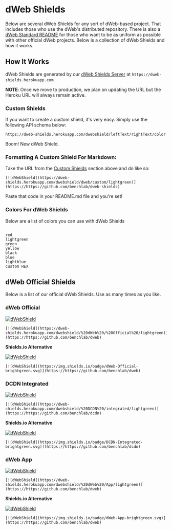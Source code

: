 # dWeb Shields
Below are several dWeb Shields for any sort of dWeb-based project. That includes those who use the dWeb's distributed repository. There is also a [dWeb Standard README](https://github.com/benchlab/dweb-standard-readme) for those who want to be as uniform as possible with other official dWeb projects. Below is a collection of dWeb Shields and how it works.

## How It Works
dWeb Shields are generated by our [dWeb Shields Server](https://github.com/benchlab/dweb-shields-server) at `https://dweb-shields.herokuapp.com`. 

**NOTE**: Once we move to production, we plan on updating the URL but the Heroku URL will always remain active. 

### Custom Shields
If you want to create a custom shield, it's very easy. Simply use the following API schema below:

```
https://dweb-shields.herokuapp.com/dwebshield/leftText/rightText/color
```

Boom! New dWeb Shield. 

### Formatting A Custom Shield For Markdown:
Take the URL from the [Custom Shields](#custom-shields) section above and do like so:

```
[![dWebShield](https://dweb-shields.herokuapp.com/dwebshield/dweb/custom/lightgreen)](https://https://github.com/benchlab/dweb-shields)
```

Paste that code in your README.md file and you're set! 

### Colors For dWeb Shields
Below are a list of colors you can use with dWeb Shields

```

red
lightgreen
green
yellow
black
blue
lightblue
custom HEX
```

## dWeb Official Shields
Below is a list of our official dWeb Shields. Use as many times as you like. 

### dWeb Official
[![dWebShield](https://dweb-shields.herokuapp.com/dwebshield/%20dWeb%20/%20Official%20/lightgreen)](https://https://github.com/benchlab/dweb)

```
[![dWebShield](https://dweb-shields.herokuapp.com/dwebshield/%20dWeb%20/%20Official%20/lightgreen)](https://https://github.com/benchlab/dweb)
```

**Shields.io Alternative**

[![dWebShield](https://img.shields.io/badge/dWeb-Official-brightgreen.svg)](https://https://github.com/benchlab/dweb)

```
[![dWebShield](https://img.shields.io/badge/dWeb-Official-brightgreen.svg)](https://https://github.com/benchlab/dweb)
```


### DCDN Integrated
[![dWebShield](https://dweb-shields.herokuapp.com/dwebshield/%20DCDN%20/integrated/lightgreen)](https://https://github.com/benchlab/dcdn)

```
[![dWebShield](https://dweb-shields.herokuapp.com/dwebshield/%20DCDN%20/integrated/lightgreen)](https://https://github.com/benchlab/dcdn)
```

**Shields.io Alternative**

[![dWebShield](https://img.shields.io/badge/DCDN-Integrated-brightgreen.svg)](https://https://github.com/benchlab/dcdn)

```
[![dWebShield](https://img.shields.io/badge/DCDN-Integrated-brightgreen.svg)](https://https://github.com/benchlab/dcdn)
```

### dWeb App
[![dWebShield](https://dweb-shields.herokuapp.com/dwebshield/%20dWeb%20/App/lightgreen)](https://https://github.com/benchlab/dweb)

```
[![dWebShield](https://dweb-shields.herokuapp.com/dwebshield/%20dWeb%20/App/lightgreen)](https://https://github.com/benchlab/dweb)
```
**Shields.io Alternative**

[![dWebShield](https://img.shields.io/badge/dWeb-App-brightgreen.svg)](https://https://github.com/benchlab/dweb)

```
[![dWebShield](https://img.shields.io/badge/dWeb-App-brightgreen.svg)](https://https://github.com/benchlab/dweb)
```
